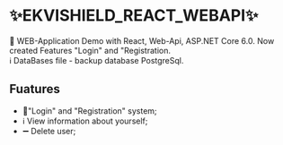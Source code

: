 # ✨EKVISHIELD_REACT_WEBAPI✨
🎩
WEB-Application
   Demo with React, Web-Api, ASP.NET Core 6.0. Now created Features "Login" and "Registration.
   </br>
   ℹ️ DataBases file - backup database PostgreSql.
   
## Fuatures
- 🔧"Login" and "Registration" system;
- ℹ️ View information about yourself;
- ➖ Delete user;
